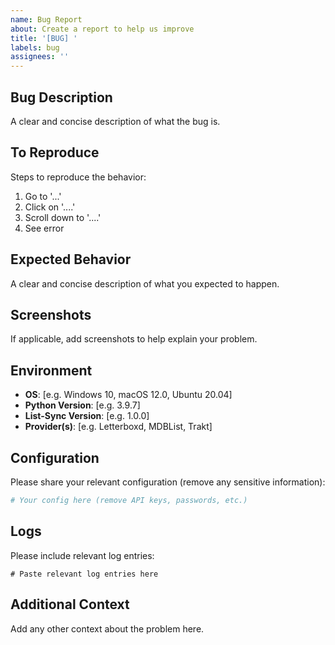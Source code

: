 ```yaml
---
name: Bug Report
about: Create a report to help us improve
title: '[BUG] '
labels: bug
assignees: ''
---
```


## Bug Description
A clear and concise description of what the bug is.

## To Reproduce
Steps to reproduce the behavior:
1. Go to '...'
2. Click on '....'
3. Scroll down to '....'
4. See error

## Expected Behavior
A clear and concise description of what you expected to happen.

## Screenshots
If applicable, add screenshots to help explain your problem.

## Environment
- **OS**: [e.g. Windows 10, macOS 12.0, Ubuntu 20.04]
- **Python Version**: [e.g. 3.9.7]
- **List-Sync Version**: [e.g. 1.0.0]
- **Provider(s)**: [e.g. Letterboxd, MDBList, Trakt]

## Configuration
Please share your relevant configuration (remove any sensitive information):
```yaml
# Your config here (remove API keys, passwords, etc.)
```

## Logs
Please include relevant log entries:
```
# Paste relevant log entries here
```

## Additional Context
Add any other context about the problem here.
